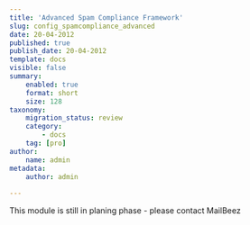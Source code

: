 ```yaml
---
title: 'Advanced Spam Compliance Framework'
slug: config_spamcompliance_advanced
date: 20-04-2012
published: true
publish_date: 20-04-2012
template: docs
visible: false
summary:
    enabled: true
    format: short
    size: 128
taxonomy:
    migration_status: review
    category:
        - docs
    tag: [pro]
author:
    name: admin
metadata:
    author: admin
    
---
```


This module is still in planing phase - please contact MailBeez